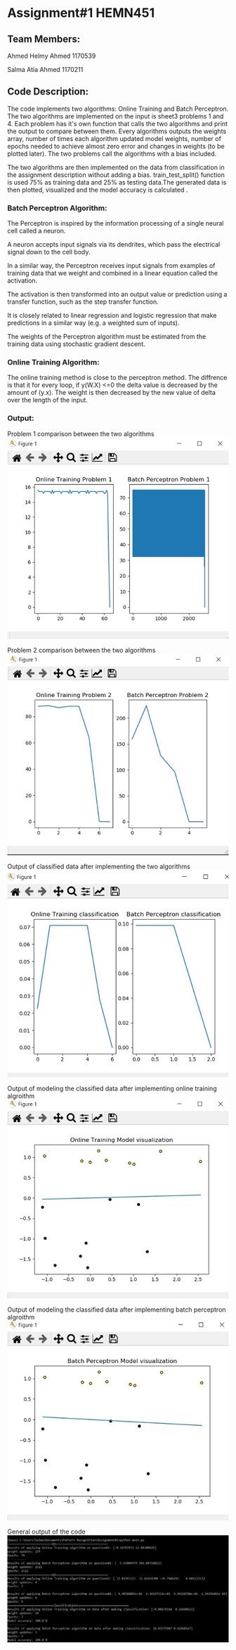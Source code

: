 # Assignment#1 HEMN451

## Team Members:

Ahmed Helmy Ahmed 1170539

Salma Atia Ahmed 1170211

## Code Description:

The code implements two algorithms: Online Training and Batch Perceptron. The two algorithms are implemented on the input is sheet3 problems 1 and 4. Each problem has it's own function that calls the two algorithms and print the output to compare between them. Every algorithms outputs the weights array, number of times each algorithm updated model weights, number of epochs needed to achieve almost zero error and changes in weights (to be plotted later). The two problems call the algorithms with a bias included.

The two algorithms are then implemented on the data from classification in the assignment description without adding a bias. train_test_split() function is used 75% as training data and 25% as testing data.The generated data is then plotted, visualized and the model accuracy is calculated .

### Batch Perceptron Algorithm:

The Perceptron is inspired by the information processing of a single neural cell called a neuron.

A neuron accepts input signals via its dendrites, which pass the electrical signal down to the cell body.

In a similar way, the Perceptron receives input signals from examples of training data that we weight and combined in a linear equation called the activation.

The activation is then transformed into an output value or prediction using a transfer function, such as the step transfer function.

It is closely related to linear regression and logistic regression that make predictions in a similar way (e.g. a weighted sum of inputs).

The weights of the Perceptron algorithm must be estimated from the training data using stochastic gradient descent.

### Online Training Algorithm:

The online training method is close to the perceptron method. The diffrence is that it for every loop, if y(W.X) <=0 the delta value is decreased by the amount of (y.x). The weight is then decreased by the new value of delta over the length of the input.

### Output:

Problem 1 comparison between the two algorithms
![Problem 1 comparison](./img/problem1comparrison.JPG)

Problem 2 comparison between the two algorithms
![Problem 2 comparison](./img/problem2.JPG)

Output of classified data after implementing the two algorithms
![Comparison of algorithms with classified data](./img/classification.JPG)

Output of modeling the classified data after implementing online training algroithm
![Modeling online training output](./img/modelVisuilization.JPG)

Output of modeling the classified data after implementing batch perceptron algroithm
![Modeling batch perceptron output](./img/perceptronVisuilization.JPG)

General output of the code
![Code output](./img/output.JPG)

